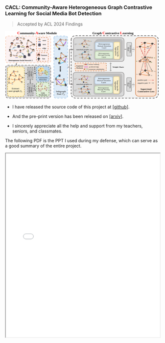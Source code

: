### CACL: Community-Aware Heterogeneous Graph Contrastive Learning for Social Media Bot Detection

>Accepted by ACL 2024 Findings

![CACL framework](../file/img/cacl_main_img.svg)


- I have released the source code of this project at [[github]](https://github.com/SirryChen/CACL).

- And the pre-print version has been released on [[arxiv]](https://arxiv.org/abs/2405.10558).

- I sincerely appreciate all the help and support from my teachers, seniors, and classmates.

The following PDF is the PPT I used during my defense, which can serve as a good summary of the entire project.

<iframe src="../file/陈思远-答辩PPT.pdf" width="100%" height="600px"></iframe>

<br>

